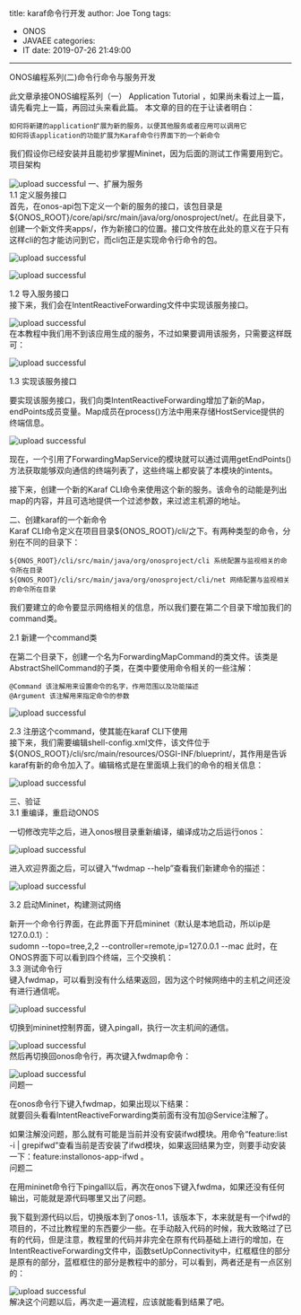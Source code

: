 title: karaf命令行开发
author: Joe Tong
tags:
  - ONOS
  - JAVAEE
categories:
  - IT
date: 2019-07-26 21:49:00
---

ONOS编程系列(二)命令行命令与服务开发

此文章承接ONOS编程系列（一） Application Tutorial ，如果尚未看过上一篇，请先看完上一篇，再回过头来看此篇。
本文章的目的在于让读者明白：

    如何将新建的application扩展为新的服务，以便其他服务或者应用可以调用它
    如何将该application的功能扩展为Karaf命令行界面下的一个新命令

我们假设你已经安装并且能初步掌握Mininet，因为后面的测试工作需要用到它。  
项目架构

![upload successful](/images/pasted-39.png)
一、扩展为服务  
1.1 定义服务接口  
首先，在onos-api包下定义一个新的服务的接口，该包目录是${ONOS_ROOT}/core/api/src/main/java/org/onosproject/net/。在此目录下，创建一个新文件夹apps/，作为新接口的位置。接口文件放在此处的意义在于只有这样cli的包才能访问到它，而cli包正是实现命令行命令的包。  

![upload successful](/images/pasted-40.png)    


![upload successful](/images/pasted-41.png)  

1.2 导入服务接口  
接下来，我们会在IntentReactiveForwarding文件中实现该服务接口。  

![upload successful](/images/pasted-42.png)  
在本教程中我们用不到该应用生成的服务，不过如果要调用该服务，只需要这样既可：  

![upload successful](/images/pasted-43.png)    

1.3 实现该服务接口

要实现该服务接口，我们向类IntentReactiveForwarding增加了新的Map，endPoints成员变量。Map成员在process()方法中用来存储HostService提供的终端信息。

![upload successful](/images/pasted-44.png)  

现在，一个引用了ForwardingMapService的模块就可以通过调用getEndPoints()方法获取能够双向通信的终端列表了，这些终端上都安装了本模块的intents。

接下来，创建一个新的Karaf CLI命令来使用这个新的服务。该命令的动能是列出map的内容，并且可选地提供一个过滤参数，来过滤主机源的地址。  

二、创建karaf的一个新命令  
Karaf CLI命令定义在项目目录${ONOS_ROOT}/cli/之下。有两种类型的命令，分别在不同的目录下：  

    ${ONOS_ROOT}/cli/src/main/java/org/onosproject/cli 系统配置与监视相关的命令所在目录
    ${ONOS_ROOT}/cli/src/main/java/org/onosproject/cli/net 网络配置与监视相关的命令所在目录  
    
我们要建立的命令要显示网络相关的信息，所以我们要在第二个目录下增加我们的command类。  

2.1 新建一个command类

在第二个目录下，创建一个名为ForwardingMapCommand的类文件。该类是AbstractShellCommand的子类，在类中要使用命令相关的一些注解：

    @Command 该注解用来设置命令的名字，作用范围以及功能描述
    @Argument 该注解用来指定命令的参数

![upload successful](/images/pasted-45.png)  



2.3 注册这个command，使其能在karaf CLI下使用  
接下来，我们需要编辑shell-config.xml文件，该文件位于${ONOS_ROOT}/cli/src/main/resources/OSGI-INF/blueprint/，其作用是告诉karaf有新的命令加入了。编辑格式是在里面填上我们的命令的相关信息：  

![upload successful](/images/pasted-46.png)  

三、验证  
3.1 重编译，重启动ONOS  

一切修改完毕之后，进入onos根目录重新编译，编译成功之后运行onos：  

![upload successful](/images/pasted-47.png)  

进入欢迎界面之后，可以键入“fwdmap --help”查看我们新建命令的描述： 

![upload successful](/images/pasted-48.png)  

3.2 启动Mininet，构建测试网络  

新开一个命令行界面，在此界面下开启mininet（默认是本地启动，所以ip是127.0.0.1）：  
sudomn --topo=tree,2,2 --controller=remote,ip=127.0.0.1 --mac
此时，在ONOS界面下可以看到四个终端，三个交换机：   
3.3 测试命令行  
键入fwdmap，可以看到没有什么结果返回，因为这个时候网络中的主机之间还没有进行通信呢。  

![upload successful](/images/pasted-49.png)  

切换到mininet控制界面，键入pingall，执行一次主机间的通信。

![upload successful](/images/pasted-50.png)  
然后再切换回onos命令行，再次键入fwdmap命令：  

![upload successful](/images/pasted-51.png)  
问题一

在onos命令行下键入fwdmap，如果出现以下结果：  
就要回头看看IntentReactiveForwarding类前面有没有加@Service注解了。    

如果注解没问题，那么就有可能是当前并没有安装ifwd模块。用命令“feature:list -i | grepifwd”查看当前是否安装了ifwd模块，如果返回结果为空，则要手动安装一下：feature:installonos-app-ifwd 。  
问题二

在用mininet命令行下pingall以后，再次在onos下键入fwdma，如果还没有任何输出，可能就是源代码哪里又出了问题。

我下载到源代码以后，切换版本到了onos-1.1，该版本下，本来就是有一个ifwd的项目的，不过比教程里的东西要少一些。在手动敲入代码的时候，我大致略过了已有的代码，但是注意，教程里的代码并非完全在原有代码基础上进行的增加，在IntentReactiveForwarding文件中，函数setUpConnectivity中，红框框住的部分是原有的部分，蓝框框住的部分是教程中的部分，可以看到，两者还是有一点区别的：  

![upload successful](/images/pasted-52.png)    
解决这个问题以后，再次走一遍流程，应该就能看到结果了吧。



